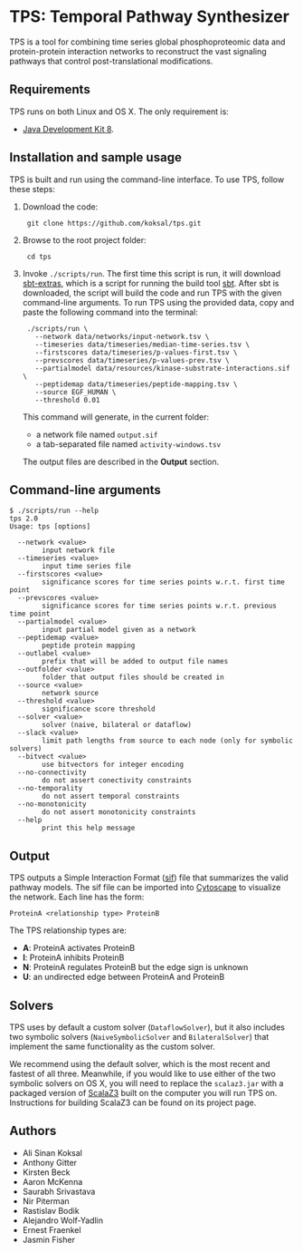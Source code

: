   [Cytoscape]: http://www.cytoscape.org/
  [Java Development Kit 8]: http://www.oracle.com/technetwork/java/javase/downloads/jdk8-downloads-2133151.html
  [sbt]: https://github.com/sbt/sbt
  [sbt-extras]: https://github.com/paulp/sbt-extras
  [ScalaZ3]: https://github.com/epfl-lara/ScalaZ3
  [sif]: http://wiki.cytoscape.org/Cytoscape_User_Manual/Network_Formats

# TPS: Temporal Pathway Synthesizer

TPS is a tool for combining time series global phosphoproteomic data and
protein-protein interaction networks to reconstruct the vast signaling pathways
that control post-translational modifications.

## Requirements

TPS runs on both Linux and OS X. The only requirement is:
* [Java Development Kit 8].

## Installation and sample usage

TPS is built and run using the command-line interface. To use TPS, follow these
steps:

1. Download the code:

        git clone https://github.com/koksal/tps.git
2. Browse to the root project folder:

        cd tps
3. Invoke `./scripts/run`. The first time this script is run, it will download
   [sbt-extras], which is a script for running the build tool [sbt]. After sbt
   is downloaded, the script will build the code and run TPS with the given
   command-line arguments. To run TPS using the provided data, copy and paste
   the following command into the terminal:

        ./scripts/run \
          --network data/networks/input-network.tsv \
          --timeseries data/timeseries/median-time-series.tsv \
          --firstscores data/timeseries/p-values-first.tsv \
          --prevscores data/timeseries/p-values-prev.tsv \
          --partialmodel data/resources/kinase-substrate-interactions.sif \
          --peptidemap data/timeseries/peptide-mapping.tsv \
          --source EGF_HUMAN \
          --threshold 0.01
   This command will generate, in the current folder:
   - a network file named `output.sif`
   - a tab-separated file named `activity-windows.tsv` 

   The output files are described in the **Output** section.

## Command-line arguments

```
$ ./scripts/run --help
tps 2.0
Usage: tps [options]

  --network <value>
        input network file
  --timeseries <value>
        input time series file
  --firstscores <value>
        significance scores for time series points w.r.t. first time point
  --prevscores <value>
        significance scores for time series points w.r.t. previous time point
  --partialmodel <value>
        input partial model given as a network
  --peptidemap <value>
        peptide protein mapping
  --outlabel <value>
        prefix that will be added to output file names
  --outfolder <value>
        folder that output files should be created in
  --source <value>
        network source
  --threshold <value>
        significance score threshold
  --solver <value>
        solver (naive, bilateral or dataflow)
  --slack <value>
        limit path lengths from source to each node (only for symbolic solvers)
  --bitvect <value>
        use bitvectors for integer encoding
  --no-connectivity
        do not assert conectivity constraints
  --no-temporality
        do not assert temporal constraints
  --no-monotonicity
        do not assert monotonicity constraints
  --help
        print this help message
```

## Output

TPS outputs a Simple Interaction Format ([sif]) file that summarizes the valid
pathway models.  The sif file can be imported into [Cytoscape] to visualize
the network.  Each line has the form:
```
ProteinA <relationship type> ProteinB
```
The TPS relationship types are:
* **A**: ProteinA activates ProteinB
* **I**: ProteinA inhibits ProteinB
* **N**: ProteinA regulates ProteinB but the edge sign is unknown
* **U**: an undirected edge between ProteinA and ProteinB

## Solvers

TPS uses by default a custom solver (`DataflowSolver`), but it also includes
two symbolic solvers (`NaiveSymbolicSolver` and `BilateralSolver`) that
implement the same functionality as the custom solver. 

We recommend using the default solver, which is the most recent and fastest of
all three. Meanwhile, if you would like to use either of the two symbolic
solvers on OS X, you will need to replace the `scalaz3.jar` with a packaged
version of [ScalaZ3] built on the computer you will run TPS on. Instructions
for building ScalaZ3 can be found on its project page.

## Authors

* Ali Sinan Koksal
* Anthony Gitter
* Kirsten Beck
* Aaron McKenna
* Saurabh Srivastava
* Nir Piterman
* Rastislav Bodik
* Alejandro Wolf-Yadlin
* Ernest Fraenkel
* Jasmin Fisher
